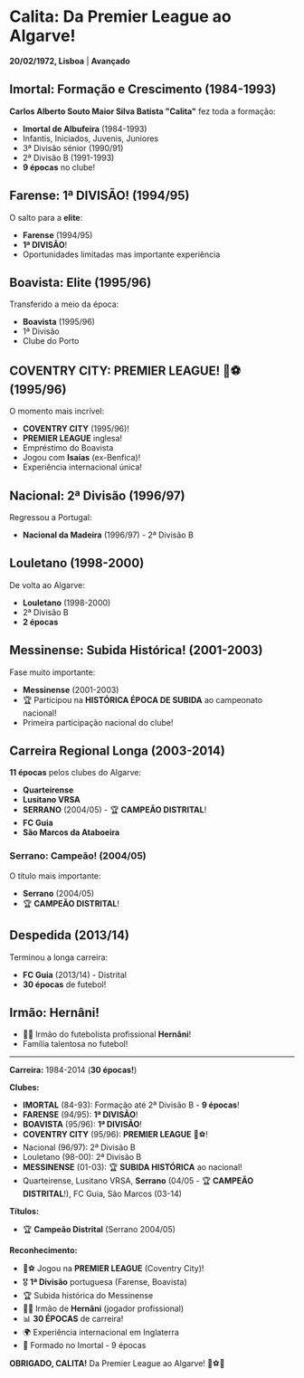 # Calita: Da Premier League ao Algarve!

**20/02/1972, Lisboa** | **Avançado**

## Imortal: Formação e Crescimento (1984-1993)

**Carlos Alberto Souto Maior Silva Batista "Calita"** fez toda a formação:
- **Imortal de Albufeira** (1984-1993)
- Infantis, Iniciados, Juvenis, Juniores
- 3ª Divisão sénior (1990/91)
- 2ª Divisão B (1991-1993)
- **9 épocas** no clube!

## Farense: 1ª DIVISÃO! (1994/95)

O salto para a **elite**:
- **Farense** (1994/95)
- **1ª DIVISÃO**!
- Oportunidades limitadas mas importante experiência

## Boavista: Elite (1995/96)

Transferido a meio da época:
- **Boavista** (1995/96)
- 1ª Divisão
- Clube do Porto

## COVENTRY CITY: PREMIER LEAGUE! 🏴󠁧󠁢󠁥󠁮󠁧󠁿⚽ (1995/96)

O momento mais incrível:
- **COVENTRY CITY** (1995/96)!
- **PREMIER LEAGUE** inglesa!
- Empréstimo do Boavista
- Jogou com **Isaías** (ex-Benfica)!
- Experiência internacional única!

## Nacional: 2ª Divisão (1996/97)

Regressou a Portugal:
- **Nacional da Madeira** (1996/97) - 2ª Divisão B

## Louletano (1998-2000)

De volta ao Algarve:
- **Louletano** (1998-2000)
- 2ª Divisão B
- **2 épocas**

## Messinense: Subida Histórica! (2001-2003)

Fase muito importante:
- **Messinense** (2001-2003)
- 🏆 Participou na **HISTÓRICA ÉPOCA DE SUBIDA** ao campeonato nacional!
- Primeira participação nacional do clube!

## Carreira Regional Longa (2003-2014)

**11 épocas** pelos clubes do Algarve:
- **Quarteirense**
- **Lusitano VRSA**
- **SERRANO** (2004/05) - 🏆 **CAMPEÃO DISTRITAL**!
- **FC Guia**
- **São Marcos da Ataboeira**

### Serrano: Campeão! (2004/05)

O título mais importante:
- **Serrano** (2004/05)
- 🏆 **CAMPEÃO DISTRITAL**!

## Despedida (2013/14)

Terminou a longa carreira:
- **FC Guia** (2013/14) - Distrital
- **30 épocas** de futebol!

## Irmão: Hernâni!

- 👨‍👦 Irmão do futebolista profissional **Hernâni**!
- Família talentosa no futebol!

---

**Carreira:** 1984-2014 (**30 épocas!**)

**Clubes:**
- **IMORTAL** (84-93): Formação até 2ª Divisão B - **9 épocas**!
- **FARENSE** (94/95): **1ª DIVISÃO**!
- **BOAVISTA** (95/96): **1ª DIVISÃO**!
- **COVENTRY CITY** (95/96): **PREMIER LEAGUE** 🏴󠁧󠁢󠁥󠁮󠁧󠁿⚽!
- Nacional (96/97): 2ª Divisão B
- Louletano (98-00): 2ª Divisão B
- **MESSINENSE** (01-03): 🏆 **SUBIDA HISTÓRICA** ao nacional!
- Quarteirense, Lusitano VRSA, **Serrano** (04/05 - 🏆 **CAMPEÃO DISTRITAL**!), FC Guia, São Marcos (03-14)

**Títulos:**
- 🏆 **Campeão Distrital** (Serrano 2004/05)

**Reconhecimento:**
- 🏴󠁧󠁢󠁥󠁮󠁧󠁿⚽ Jogou na **PREMIER LEAGUE** (Coventry City)!
- 🎖️ **1ª Divisão** portuguesa (Farense, Boavista)
- 🏆 Subida histórica do Messinense
- 👨‍👦 Irmão de **Hernâni** (jogador profissional)
- 📊 **30 ÉPOCAS** de carreira!
- 🌍 Experiência internacional em Inglaterra
- 🦁 Formado no Imortal - 9 épocas

**OBRIGADO, CALITA!** Da Premier League ao Algarve! 🦁⚽🏴󠁧󠁢󠁥󠁮󠁧󠁿
